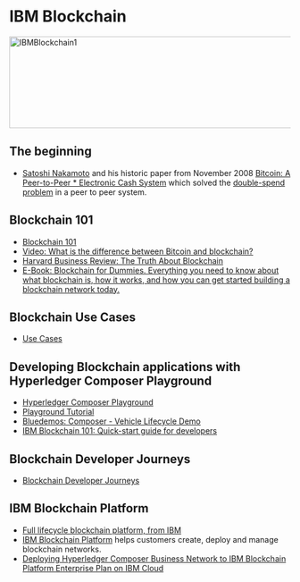 
# IBM Blockchain
<img src="https://farm5.staticflickr.com/4338/36822231841_bc13a7147a_z.jpg" width="640" height="164" alt="IBMBlockchain1">

## The beginning
* [Satoshi Nakamoto](https://en.wikipedia.org/wiki/Satoshi_Nakamoto) and his historic paper from November 2008 [Bitcoin: A Peer-to-Peer * Electronic Cash System](https://bitcoin.org/bitcoin.pdf) which solved the [double-spend problem](http://www.investopedia.com/terms/d/doublespending.asp) in a peer to peer system.

## Blockchain 101
* [Blockchain 101](https://public.dhe.ibm.com/common/ssi/ecm/xi/en/xi912346usen/XI912346USEN.PDF)
* [Video: What is the difference between Bitcoin and blockchain?](https://youtu.be/MKwa-BqnJDg)
* [Harvard Business Review: The Truth About Blockchain](https://hbr.org/2017/01/the-truth-about-blockchain)
* [E-Book: Blockchain for Dummies. Everything you need to know about what blockchain is, how it works, and how you can get started building a blockchain network today.](https://www-01.ibm.com/common/ssi/cgi-bin/ssialias?htmlfid=XIM12354USEN)


## Blockchain Use Cases 
* [Use Cases](https://www.ibm.com/blockchain/platform/)

## Developing Blockchain applications with Hyperledger Composer Playground
* [Hyperledger Composer Playground](https://composer-playground.mybluemix.net/login)
* [Playground Tutorial](https://hyperledger.github.io/composer/tutorials/playground-guide.html)
* [Bluedemos: Composer - Vehicle Lifecycle Demo](https://bluedemos.com/show/159)
* [IBM Blockchain 101: Quick-start guide for developers](https://www.ibm.com/developerworks/cloud/library/cl-ibm-blockchain-101-quick-start-guide-for-developers-bluemix-trs/index.html)

## Blockchain Developer Journeys
* [Blockchain Developer Journeys](DEVELOPER%20JOURNEYS.md)

## IBM Blockchain Platform
* [Full lifecycle blockchain platform, from IBM](https://youtu.be/LYoWf855I9g)
* [IBM Blockchain Platform](https://www.ibm.com/blockchain/platform/) helps customers create, deploy and manage blockchain networks. 
* [Deploying Hyperledger Composer Business Network to IBM Blockchain Platform Enterprise Plan on IBM Cloud](https://ibm-blockchain.github.io/platform-deployment/)
